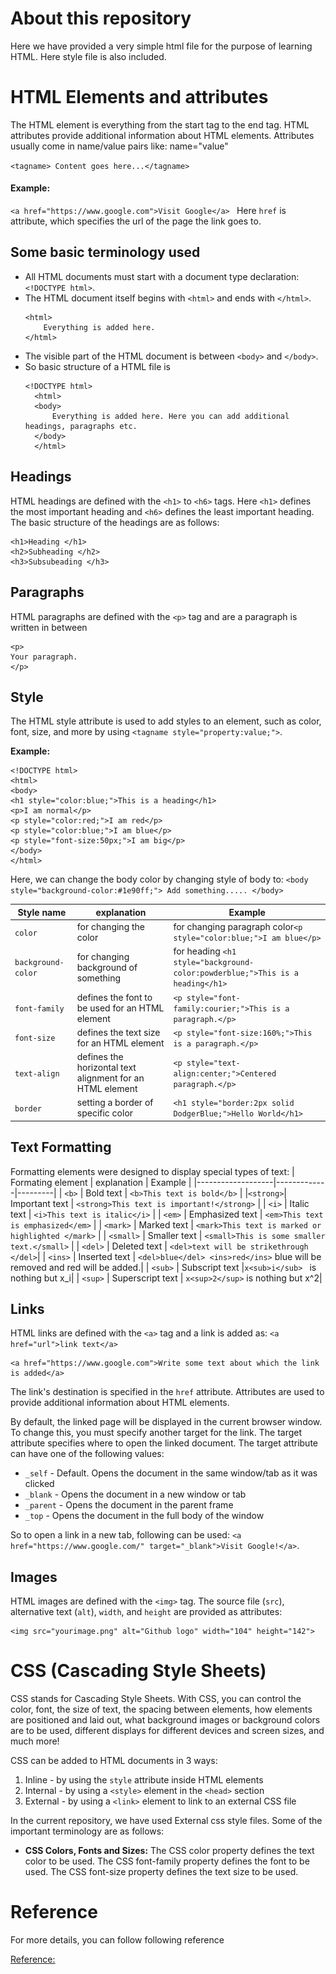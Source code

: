 # About this repository

Here we have provided a very simple html file for the purpose of learning HTML. Here style file is also included. 

# HTML Elements and attributes
The HTML element is everything from the start tag to the end tag. HTML attributes provide additional information about HTML elements.
Attributes usually come in name/value pairs like: name="value"

`<tagname> Content goes here...</tagname>`

#### Example:
`<a href="https://www.google.com">Visit Google</a> ` Here `href` is attribute, which specifies the url of the page the link goes to.

## Some basic terminology used
- All HTML documents must start with a document type declaration: `<!DOCTYPE html>`.
- The HTML document itself begins with `<html>` and ends with `</html>`.
    ```
    <html>
        Everything is added here.
    </html>
    ```
- The visible part of the HTML document is between `<body>` and `</body>`.
- So basic structure of a HTML file is
  ```
  <!DOCTYPE html>
    <html>
    <body>
        Everything is added here. Here you can add additional headings, paragraphs etc.
    </body>
    </html>
    ```
## Headings
HTML headings are defined with the `<h1>` to `<h6>` tags. Here `<h1>` defines the most important heading and `<h6>` defines the least important heading. 
The basic structure of the headings are as follows:
```
<h1>Heading </h1>
<h2>Subheading </h2>
<h3>Subsubeading </h3>
```

## Paragraphs
HTML paragraphs are defined with the `<p>` tag and are a paragraph is written in between 
```
<p>
Your paragraph.
</p>
```

## Style 
The HTML style attribute is used to add styles to an element, such as color, font, size, and more by using `<tagname style="property:value;">`.

**Example:**
```
<!DOCTYPE html>
<html>
<body>
<h1 style="color:blue;">This is a heading</h1>
<p>I am normal</p>
<p style="color:red;">I am red</p>  
<p style="color:blue;">I am blue</p>
<p style="font-size:50px;">I am big</p>
</body>
</html>
```
Here, we can change the body color by changing style of body to: `<body style="background-color:#1e90ff;"> Add something..... </body>`

|Style name | explanation | Example |
|-----------|-------------|---------|
|`color`      | for changing the color | for changing paragraph color`<p style="color:blue;">I am blue</p>` |
| `background-color` | for changing background of something | for heading `<h1 style="background-color:powderblue;">This is a heading</h1>` |
| `font-family` | defines the font to be used for an HTML element | `<p style="font-family:courier;">This is a paragraph.</p>` |
| `font-size` | defines the text size for an HTML element | `<p style="font-size:160%;">This is a paragraph.</p>` |
| `text-align`| defines the horizontal text alignment for an HTML element | `<p style="text-align:center;">Centered paragraph.</p>`|
| `border` | setting a border of specific color | `<h1 style="border:2px solid DodgerBlue;">Hello World</h1>`|

## Text Formatting
Formatting elements were designed to display special types of text:
| Formating element | explanation | Example |
|-------------------|-------------|---------|
| `<b>` | Bold text | `<b>This text is bold</b>` |
|`<strong>`| Important text | `<strong>This text is important!</strong>` |
| `<i>` | Italic text | `<i>This text is italic</i>` |
| `<em>` |  Emphasized text  | `<em>This text is emphasized</em>` |
| `<mark>` |  Marked text | `<mark>This text is marked or highlighted </mark>` |
| `<small>` |  Smaller text | `<small>This is some smaller text.</small>` |
| `<del>` |  Deleted text | `<del>text will be strikethrough </del>`|
| `<ins>` |  Inserted text | `<del>blue</del> <ins>red</ins>` blue will be removed and red will be added.|
| `<sub>` |  Subscript text |`x<sub>i</sub> ` is nothing but x_i|
| `<sup>` | Superscript text | `x<sup>2</sup>` is nothing but x^2|

## Links
HTML links are defined with the `<a>` tag and a link is added as: `<a href="url">link text</a>`

```
<a href="https://www.google.com">Write some text about which the link is added</a>
```

The link's destination is specified in the `href` attribute. Attributes are used to provide additional information about HTML elements.

By default, the linked page will be displayed in the current browser window. To change this, you must specify another target for the link. The target attribute specifies where to open the linked document. The target attribute can have one of the following values:

* `_self` - Default. Opens the document in the same window/tab as it was clicked
* `_blank` - Opens the document in a new window or tab
* `_parent` - Opens the document in the parent frame
* `_top` - Opens the document in the full body of the window
    
So to open a link in a new tab, following can be used: `<a href="https://www.google.com/" target="_blank">Visit Google!</a>`. 


## Images
HTML images are defined with the `<img>` tag. The source file (`src`), alternative text (`alt`), `width`, and `height` are provided as attributes:
```
<img src="yourimage.png" alt="Github logo" width="104" height="142">
```



# CSS (Cascading Style Sheets)
CSS stands for Cascading Style Sheets. With CSS, you can control the color, font, the size of text, the spacing between elements, how elements are positioned and laid out, what background images or background colors are to be used, different displays for different devices and screen sizes, and much more!

CSS can be added to HTML documents in 3 ways:

1. Inline - by using the `style` attribute inside HTML elements
2. Internal - by using a `<style>` element in the `<head>` section
3. External - by using a `<link>` element to link to an external CSS file


In the current repository, we have used External css style files. Some of the important terminology are as follows:
- **CSS Colors, Fonts and Sizes:** 
    The CSS color property defines the text color to be used.
    The CSS font-family property defines the font to be used.
    The CSS font-size property defines the text size to be used.


# Reference

For more details, you can follow following reference

[Reference:](https://www.w3schools.com/html/)